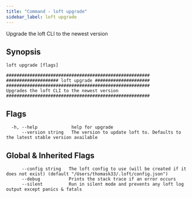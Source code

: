 ```yaml
---
title: "Command - loft upgrade"
sidebar_label: loft upgrade
---
```



Upgrade the loft CLI to the newest version

## Synopsis


```
loft upgrade [flags]
```

```
#######################################################
#################### loft upgrade #####################
#######################################################
Upgrades the loft CLI to the newest version
#######################################################
```


## Flags

```
  -h, --help             help for upgrade
      --version string   The version to update loft to. Defaults to the latest stable version available
```


## Global & Inherited Flags

```
      --config string   The loft config to use (will be created if it does not exist) (default "/Users/thomask33/.loft/config.json")
      --debug           Prints the stack trace if an error occurs
      --silent          Run in silent mode and prevents any loft log output except panics & fatals
```


